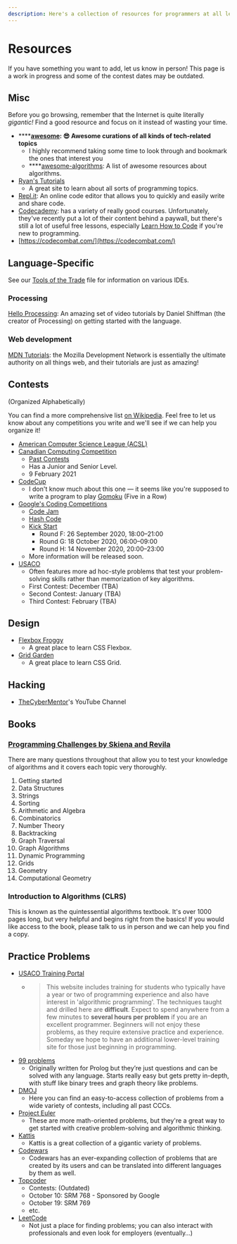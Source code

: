 ```yaml
---
description: Here's a collection of resources for programmers at all levels.
---
```


# Resources

If you have something you want to add, let us know in person! This page is a work in progress and some of the contest dates may be outdated.

## Misc

Before you go browsing, remember that the Internet is quite literally _gigantic!_ Find a good resource and focus on it instead of wasting your time.

* \*\*\*\*[**awesome**](https://github.com/sindresorhus/awesome)**: 😎 Awesome curations of all kinds of tech-related topics**
  * I highly recommend taking some time to look through and bookmark the ones that interest you
  * \*\*\*\*[awesome-algorithms](https://github.com/tayllan/awesome-algorithms): A  list of awesome resources about algorithms.
* [Ryan's Tutorials](https://ryanstutorials.net/)
  * A great site to learn about all sorts of programming topics.
* [Repl.it](https://repl.it/): An online code editor that allows you to quickly and easily write and share code.
* [Codecademy](https://www.codecademy.com/): has a variety of really good courses. Unfortunately, they've recently put a lot of their content behind a paywall, but there's still a lot of useful free lessons, especially [Learn How to Code](https://www.codecademy.com/learn/learn-how-to-code) if you're new to programming.
* [https://codecombat.com/](https://codecombat.com/)

## Language-Specific

See our [Tools of the Trade](https://docs.google.com/document/d/10lPVhpyD0kqjodi21XNZE314M5Xc3TOms6DYMfglyEI/edit?usp=sharing) file for information on various IDEs.

### Processing

[Hello Processing](https://hello.processing.org/): An amazing set of video tutorials by Daniel Shiffman \(the creator of Processing\) on getting started with the language.

### Web development

[MDN Tutorials](https://developer.mozilla.org/en-US/docs/Web/Tutorials): the Mozilla Development Network is essentially the ultimate authority on all things web, and their tutorials are just as amazing!

## Contests

\(Organized Alphabetically\)

You can find a more comprehensive list [on Wikipedia](https://en.wikipedia.org/wiki/Competitive_programming). Feel free to let us know about any competitions you write and we'll see if we can help you organize it!

* [American Computer Science League \(ACSL\)](https://www.acsl.org/)
* [Canadian Computing Competition](https://cccgrader.com/)
  * [Past Contests](https://cemc.uwaterloo.ca/contests/past_contests.html#ccc)
  * Has a Junior and Senior Level.
  * 9 February 2021
* [CodeCup](https://www.codecup.nl/intro.php)
  * I don't know much about this one — it seems like you're supposed to write a program to play [Gomoku](https://en.wikipedia.org/wiki/Gomoku) \(Five in a Row\)
* [Google's Coding Competitions](https://codingcompetitions.withgoogle.com/)
  * [Code Jam](https://codingcompetitions.withgoogle.com/codejam)
  * [Hash Code](https://codingcompetitions.withgoogle.com/hashcode)
  * [Kick Start](https://codingcompetitions.withgoogle.com/kickstart)
    * Round F: 26 September 2020, 18:00–21:00
    * Round G: 18 October 2020, 06:00–09:00
    * Round H: 14 November 2020, 20:00–23:00
  * More information will be released soon.
* [USACO](http://www.usaco.org/index.php?page=instructions)
  * Often features more ad hoc-style problems that test your problem-solving skills rather than memorization of key algorithms.
  * First Contest: December \(TBA\)
  * Second Contest: January \(TBA\)
  * Third Contest: February \(TBA\)

## Design

* [Flexbox Froggy](https://flexboxfroggy.com/)
  * A great place to learn CSS Flexbox.
* [Grid Garden](https://cssgridgarden.com/)
  * A great place to learn CSS Grid.

## Hacking

* [TheCyberMentor](https://www.youtube.com/watch?v=WnN6dbos5u8)'s YouTube Channel

## Books

### [Programming Challenges by Skiena and Revila](http://acm.cs.buap.mx/downloads/Programming_Challenges.pdf)

There are many questions throughout that allow you to test your knowledge of algorithms and it covers each topic very thoroughly.

1. Getting started
2. Data Structures
3. Strings
4. Sorting
5. Arithmetic and Algebra
6. Combinatorics
7. Number Theory
8. Backtracking
9. Graph Traversal
10. Graph Algorithms
11. Dynamic Programming
12. Grids
13. Geometry
14. Computational Geometry

### Introduction to Algorithms \(CLRS\)

This is known as the quintessential algorithms textbook. It's over 1000 pages long, but very helpful and begins right from the basics! If you would like access to the book, please talk to us in person and we can help you find a copy. 

## Practice Problems

* [USACO Training Portal](https://train.usaco.org/)
  * > This website includes training for students who typically have a year or two of programming experience and also have interest in 'algorithmic programming'. The techniques taught and drilled here are **difficult**. Expect to spend anywhere from a few minutes to **several hours per problem** if you are an excellent programmer. Beginners will not enjoy these problems, as they require extensive practice and experience. Someday we hope to have an additional lower-level training site for those just beginning in programming.
* [99 problems](http://www.ic.unicamp.br/~meidanis/courses/mc336/2009s2/prolog/problemas/)
  * Originally written for Prolog but they’re just questions and can be solved with any language. Starts really easy but gets pretty in-depth, with stuff like binary trees and graph theory like problems.
* [DMOJ](https://dmoj.ca/)
  * Here you can find an easy-to-access collection of problems from a wide variety of contests, including all past CCCs.
* [Project Euler](https://projecteuler.net/)
  * These are more math-oriented problems, but they're a great way to get started with creative problem-solving and algorithmic thinking.
* [Kattis](https://open.kattis.com/)
  * Kattis is a great collection of a gigantic variety of problems.
* [Codewars](https://www.codewars.com/)
  * Codewars has an ever-expanding collection of problems that are created by its users and can be translated into different languages by them as well.
* [Topcoder](https://www.topcoder.com/community/competitive-programming/)
  * Contests: \(Outdated\)
  * October 10: SRM 768 - Sponsored by Google
  * October 19: SRM 769
  * etc.
* [LeetCode](https://leetcode.com/)
  * Not just a place for finding problems; you can also interact with professionals and even look for employers \(eventually…\)

